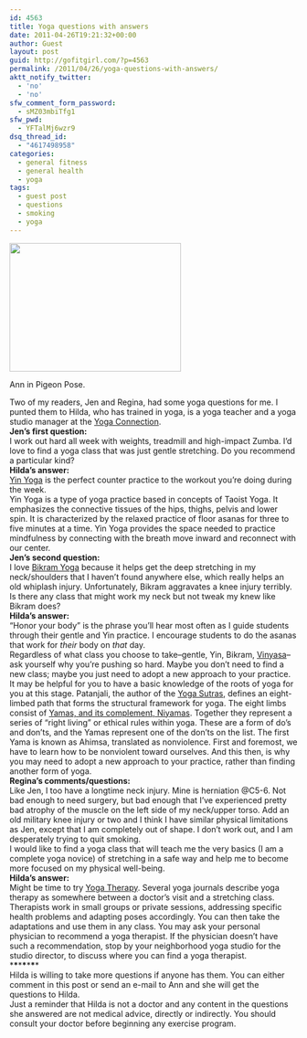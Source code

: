 ```yaml
---
id: 4563
title: Yoga questions with answers
date: 2011-04-26T19:21:32+00:00
author: Guest
layout: post
guid: http://gofitgirl.com/?p=4563
permalink: /2011/04/26/yoga-questions-with-answers/
aktt_notify_twitter:
  - 'no'
  - 'no'
sfw_comment_form_password:
  - sMZ03mbiTfg1
sfw_pwd:
  - YFTalMj6wzr9
dsq_thread_id:
  - "4617498958"
categories:
  - general fitness
  - general health
  - yoga
tags:
  - guest post
  - questions
  - smoking
  - yoga
---
```

<div id="attachment_4607" style="width: 310px" class="wp-caption alignleft">
  <a href="http://gofitgirl.com/blog/wp-content/uploads/2011/04/photo-2_2.jpg"><img class="size-medium wp-image-4607" title="photo 2_2" src="http://gofitgirl.com/blog/wp-content/uploads/2011/04/photo-2_2-300x225.jpg" alt="" width="300" height="225" /></a>
  
  <p class="wp-caption-text">
    Ann in Pigeon Pose.
  </p>
</div>

  
Two of my readers, Jen and Regina, had some yoga questions for me. I punted them to Hilda, who has trained in yoga, is a yoga teacher and a yoga studio manager at the [Yoga Connection](http://www.yogaconnection.org/).  
**Jen&#8217;s first question:**  
I work out hard all week with weights, treadmill and high-impact Zumba. I&#8217;d love to find a yoga class that was just gentle stretching. Do you recommend a particular kind?  
**Hilda&#8217;s answer:**  
[Yin Yoga](http://www.yogajournal.com/practice/580) is the perfect counter practice to the workout you&#8217;re doing during the week.  
Yin Yoga is a type of yoga practice based in concepts of Taoist Yoga. It emphasizes the connective tissues of the hips, thighs, pelvis and lower spin. It is characterized by the relaxed practice of floor asanas for three to five minutes at a time. Yin Yoga provides the space needed to practice mindfulness by connecting with the breath move inward and reconnect with our center.  
**Jen&#8217;s second question:**  
I love [Bikram Yoga](http://en.wikipedia.org/wiki/Bikram_Yoga) because it helps get the deep stretching in my neck/shoulders that I haven&#8217;t found anywhere else, which really helps an old whiplash injury. Unfortunately, Bikram aggravates a knee injury terribly. Is there any class that might work my neck but not tweak my knew like Bikram does?  
**Hilda&#8217;s answer:**  
&#8220;Honor your body&#8221; is the phrase you&#8217;ll hear most often as I guide students through their gentle and Yin practice. I encourage students to do the asanas that work for _their_ body on _that_ day.  
Regardless of what class you choose to take&#8211;gentle, Yin, Bikram, [Vinyasa](http://www.yogajournal.com/wisdom/909)&#8211;ask yourself why you&#8217;re pushing so hard. Maybe you don&#8217;t need to find a new class; maybe you just need to adopt a new approach to your practice.  
It may be helpful for you to have a basic knowledge of the roots of yoga for you at this stage. Patanjali, the author of the [Yoga Sutras](http://www.amazon.com/Yoga-Sutras-Patanjali-Commentary-Satchidananda/dp/0932040381/ref=sr_1_1?ie=UTF8&qid=1303876580&sr=8-1), defines an eight-limbed path that forms the structural framework for yoga. The eight limbs consist of [Yamas, and its complement, Niyamas](http://en.wikipedia.org/wiki/Yamas). Together they represent a series of &#8220;right living&#8221; or ethical rules within yoga. These are a form of do&#8217;s and don&#8217;ts, and the Yamas represent one of the don&#8217;ts on the list. The first Yama is known as Ahimsa, translated as nonviolence. First and foremost, we have to learn how to be nonviolent toward ourselves. And this then, is why you may need to adopt a new approach to your practice, rather than finding another form of yoga.  
**Regina&#8217;s comments/questions:**  
Like Jen, I too have a longtime neck injury. Mine is herniation @C5-6. Not bad enough to need surgery, but bad enough that I&#8217;ve experienced pretty bad atrophy of the muscle on the left side of my neck/upper torso. Add an old military knee injury or two and I think I have similar physical limitations as Jen, except that I am completely out of shape. I don&#8217;t work out, and I am desperately trying to quit smoking.  
I would like to find a yoga class that will teach me the very basics (I am a complete yoga novice) of stretching in a safe way and help me to become more focused on my physical well-being.  
**Hilda&#8217;s answer:**  
Might be time to try [Yoga Therapy](http://www.yogajournal.com/basics/1381). Several yoga journals describe yoga therapy as somewhere between a doctor&#8217;s visit and a stretching class. Therapists work in small groups or private sessions, addressing specific health problems and adapting poses accordingly. You can then take the adaptations and use them in any class. You may ask your personal physician to recommend a yoga therapist. If the physician doesn&#8217;t have such a recommendation, stop by your neighborhood yoga studio for the studio director, to discuss where you can find a yoga therapist.  
\***\***\***\***\***\****  
Hilda is willing to take more questions if anyone has them. You can either comment in this post or send an e-mail to Ann and she will get the questions to Hilda.  
Just a reminder that Hilda is not a doctor and any content in the questions she answered are not medical advice, directly or indirectly. You should consult your doctor before beginning any exercise program.